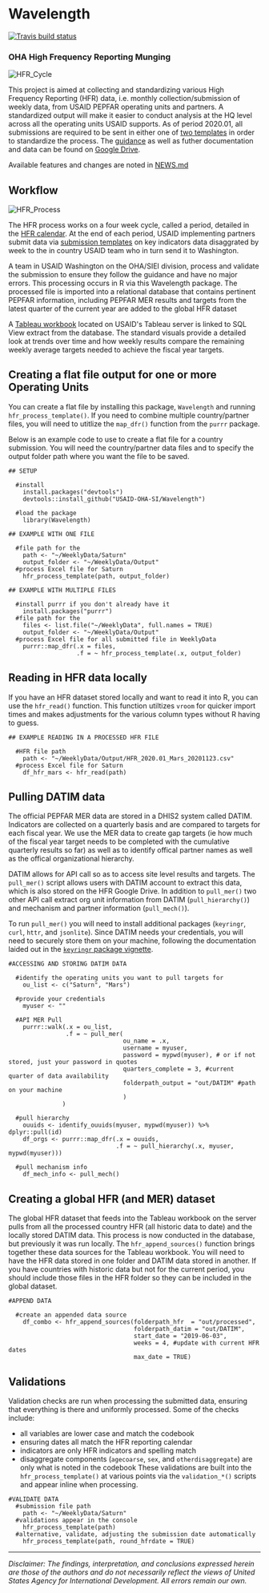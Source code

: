 # Wavelength

[![Travis build status](https://travis-ci.org/USAID-OHA-SI/Wavelength.svg?branch=master)](https://travis-ci.org/USAID-OHA-SI/Wavelength)

### OHA High Frequency Reporting Munging

![HFR_Cycle](https://user-images.githubusercontent.com/8933069/70257042-92c1f600-1757-11ea-852a-69a6cb6beb61.png)

This project is aimed at collecting and standardizing various High Frequency Reporting (HFR) data, i.e. monthly collection/submission of weekly data, from USAID PEPFAR operating units and partners. A standardized output will make it easier to conduct analysis at the HQ level across all the operating units USAID supports. As of period 2020.01, all submissions are required to be sent in either one of [two templates](https://drive.google.com/open?id=1k0KXIfSwyROCV4ULiZN3qhw6qYH3ekNA) in order to standardize the process. The [guidance](https://docs.google.com/document/d/1-j4NP0iQBMuBs5Dpny-b3ax7GRo3144F8tM1OBu3Y38/edit?usp=sharing) as well as futher documentation and data can be found on [Google Drive](https://drive.google.com/open?id=14lcqRwZaR7ZhyhF2-NoAwuhF6p4dhVzc).

Available features and changes are noted in [NEWS.md](https://github.com/USAID-OHA-SI/Wavelength/blob/master/NEWS.md)

## Workflow

![HFR_Process](https://user-images.githubusercontent.com/8933069/70255403-b9caf880-1754-11ea-8e0a-b47e4edb1279.png)

The HFR process works on a four week cycle, called a period, detailed in the [HFR calendar](https://drive.google.com/file/d/13fNe1-5sw8VTiBHD7n_t0NyCvKWNKvlP/view?usp=sharing). At the end of each period, USAID implementing partners submit data via [submission templates](https://drive.google.com/open?id=1k0KXIfSwyROCV4ULiZN3qhw6qYH3ekNA) on key indicators data disaggrated by week to the in country USAID team who in turn send it to Washington. 

A team in USAID Washington on the OHA/SIEI division, process and validate the submission to ensure they follow the guidance and have no major errors. This processing occurs in R via this Wavelength package. The processed file is imported into a relational database that contains pertinent PEPFAR information, including PEPFAR MER results and targets from the latest quarter of the current year are added to the global HFR dataset

A [Tableau workbook](https://tableau.usaid.gov/#/views/HFRDashboard/Intro?:iid=1) located on USAID's Tableau server is linked to SQL View extract from the database. The standard visuals provide a detailed look at trends over time and how weekly results compare the remaining weekly average targets needed to achieve the fiscal year targets.
 
## Creating a flat file output for one or more Operating Units

You can create a flat file by installing this package, `Wavelength` and running `hfr_process_template()`. If you need to combine multiple country/partner files, you will need to utitlize the `map_dfr()` function from the `purrr` package. 

Below is an example code to use to create a flat file for a country submission. You will need the country/partner data files and to specify the output folder path where you want the file to be saved.


```{r}
## SETUP

  #install
    install.packages("devtools")
    devtools::install_github("USAID-OHA-SI/Wavelength")
    
  #load the package
    library(Wavelength)

## EXAMPLE WITH ONE FILE

  #file path for the 
    path <- "~/WeeklyData/Saturn"
    output_folder <- "~/WeeklyData/Output"
  #process Excel file for Saturn
    hfr_process_template(path, output_folder)
            
## EXAMPLE WITH MULTIPLE FILES

  #install purrr if you don't already have it
    install.packages("purrr")
  #file path for the 
    files <- list.file("~/WeeklyData", full.names = TRUE)
    output_folder <- "~/WeeklyData/Output"
  #process Excel file for all submitted file in WeeklyData
    purrr::map_dfr(.x = files,
                   .f = ~ hfr_process_template(.x, output_folder)
```
## Reading in HFR data locally

If you have an HFR dataset stored locally and want to read it into R, you can use the `hfr_read()` function. This function utiltizes `vroom` for quicker import times and makes adjustments for the various column types without R having to guess.

```{r}
## EXAMPLE READING IN A PROCESSED HFR FILE

  #HFR file path
    path <- "~/WeeklyData/Output/HFR_2020.01_Mars_20201123.csv"
  #process Excel file for Saturn
    df_hfr_mars <- hfr_read(path)
```

## Pulling DATIM data 

The official PEPFAR MER data are stored in a DHIS2 system called DATIM. Indicators are collected on a quarterly basis and are compared to targets for each fiscal year. We use the MER data to create gap targets (ie how much of the fiscal year target needs to be completed with the cumulative quarterly results so far) as well as to identify offical partner names as well as the offical organizational hierarchy. 

DATIM allows for API call so as to access site level results and targets. The `pull_mer()` script allows users with DATIM account to extract this data, which is also stored on the HFR Google Drive. In addition to `pull_mer()` two other API call extract org unit information from DATIM (`pull_hierarchy()`) and mechanism and partner information (`pull_mech()`).  

To run `pull_mer()` you will need to install additional packages (`keyringr`, `curl`, `httr`, and `jsonlite`). Since DATIM needs your credentials, you will need to securely store them on your machine, following the documentation laided out in the [`keyringr` package vignette](https://cran.r-project.org/web/packages/keyringr/vignettes/Avoiding_plain_text_passwords_in_R_with_keyringr.html).

```{r}
#ACCESSING AND STORING DATIM DATA

  #identify the operating units you want to pull targets for
    ou_list <- c("Saturn", "Mars")
  
  #provide your credentials
    myuser <- ""
    
  #API MER Pull
    purrr::walk(.x = ou_list,
                .f = ~ pull_mer(
                                ou_name = .x,
                                username = myuser, 
                                password = mypwd(myuser), # or if not stored, just your password in quotes
                                quarters_complete = 3, #current quarter of data availability
                                folderpath_output = "out/DATIM" #path on your machine
                                )
               )
               
  #pull hierarchy
    ouuids <- identify_ouuids(myuser, mypwd(myuser)) %>% dplyr::pull(id)
    df_orgs <- purrr::map_dfr(.x = ouuids,
                              .f = ~ pull_hierarchy(.x, myuser, mypwd(myuser)))
    
  #pull mechanism info
    df_mech_info <- pull_mech()
```

## Creating a global HFR (and MER) dataset

The global HFR dataset that feeds into the Tableau workbook on the server pulls from all the processed country HFR (all historic data to date) and the locally stored DATIM data. This process is now conducted in the database, but previously it was run locally. The `hfr_append_sources()` function brings together these data sources for the Tableau workbook. You will need to have the HFR data stored in one folder and DATIM data stored in another. If you have countries with historic data but not for the current period, you should include those files in the HFR folder so they can be included in the global dataset.


```{r}
#APPEND DATA

  #create an appended data source
    df_combo <- hfr_append_sources(folderpath_hfr  = "out/processed",
                                   folderpath_datim = "out/DATIM",
                                   start_date = "2019-06-03",
                                   weeks = 4, #update with current HFR dates
                                   max_date = TRUE)
```

## Validations
Validation checks are run when processing the submitted data, ensuring that everything is there and uniformly processed. Some of the checks include:
  - all variables are lower case and match the codebook
  - ensuring dates all match the HFR reporting calendar
  - indicators are only HFR indicators and spelling match
  - disaggregate components (`agecoarse`, `sex`, and `otherdisaggregate`) are only what is noted in the codebook
These validations are built into the `hfr_process_template()` at various points via the `validation_*()` scripts and appear inline when processing.
```{r}
#VALIDATE DATA
  #submission file path
    path <- "~/WeeklyData/Saturn"
  #validations appear in the console
    hfr_process_template(path)
  #alternative, validate, adjusting the submission date automatically
    hfr_process_template(path, round_hfrdate = TRUE)
```
---

*Disclaimer: The findings, interpretation, and conclusions expressed herein are those of the authors and do not necessarily reflect the views of United States Agency for International Development. All errors remain our own.*

